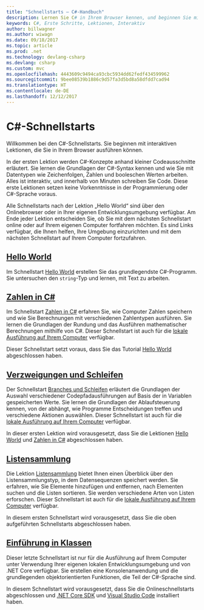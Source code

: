 ```yaml
---
title: "Schnellstarts – C#-Handbuch"
description: Lernen Sie C# in Ihrem Browser kennen, und beginnen Sie mit Ihrer eigenen Entwicklungsumgebung
keywords: C#, Erste Schritte, Lektionen, Interaktiv
author: billwagner
ms.author: wiwagn
ms.date: 09/18/2017
ms.topic: article
ms.prod: .net
ms.technology: devlang-csharp
ms.devlang: csharp
ms.custom: mvc
ms.openlocfilehash: 4443609c9494ca93cbc5934dd62fedf434599962
ms.sourcegitcommit: 9bee08539b1886c9d57fa3d5bd8a58dfdd7cad94
ms.translationtype: HT
ms.contentlocale: de-DE
ms.lasthandoff: 12/12/2017
---
```

# <a name="c-quick-starts"></a>C#-Schnellstarts #

Willkommen bei den C#-Schnellstarts. Sie beginnen mit interaktiven Lektionen, die Sie in Ihrem Browser ausführen können.

In der ersten Lektion werden C#-Konzepte anhand kleiner Codeausschnitte erläutert. Sie lernen die Grundlagen der C#-Syntax kennen und wie Sie mit Datentypen wie Zeichenfolgen, Zahlen und booleschen Werten arbeiten. Alles ist interaktiv, und innerhalb von Minuten schreiben Sie Code. Diese erste Lektionen setzen keine Vorkenntnisse in der Programmierung oder C#-Sprache voraus. 

Alle Schnellstarts nach der Lektion „Hello World“ sind über den Onlinebrowser oder in Ihrer eigenen Entwicklungsumgebung verfügbar. Am Ende jeder Lektion entscheiden Sie, ob Sie mit dem nächsten Schnellstart online oder auf Ihrem eigenen Computer fortfahren möchten. Es sind Links verfügbar, die Ihnen helfen, Ihre Umgebung einzurichten und mit dem nächsten Schnellstart auf Ihrem Computer fortzufahren.

## <a name="hello-worldhello-worldyml"></a>[Hello World](hello-world.yml)

Im Schnellstart [Hello World](hello-world.yml) erstellen Sie das grundlegendste C#-Programm. Sie untersuchen den `string`-Typ und lernen, mit Text zu arbeiten.

## <a name="numbers-in-cnumbers-in-csharpyml"></a>[Zahlen in C#](numbers-in-csharp.yml)

Im Schnellstart [Zahlen in C#](numbers-in-csharp.yml) erfahren Sie, wie Computer Zahlen speichern und wie Sie Berechnungen mit verschiedenen Zahlentypen ausführen. Sie lernen die Grundlagen der Rundung und das Ausführen mathematischer Berechnungen mithilfe von C#. Dieser Schnellstart ist auch für die [lokale Ausführung auf Ihrem Computer](numbers-in-csharp-local.md) verfügbar.

Dieser Schnellstart setzt voraus, dass Sie das Tutorial [Hello World](hello-world.yml) abgeschlossen haben.

## <a name="branches-and-loopsbranches-and-loopsyml"></a>[Verzweigungen und Schleifen](branches-and-loops.yml)

Der Schnellstart [Branches und Schleifen](branches-and-loops.yml) erläutert die Grundlagen der Auswahl verschiedener Codepfadausführungen auf Basis der in Variablen gespeicherten Werte. Sie lernen die Grundlagen der Ablaufsteuerung kennen, von der abhängt, wie Programme Entscheidungen treffen und verschiedene Aktionen auswählen. Dieser Schnellstart ist auch für die [lokale Ausführung auf Ihrem Computer](branches-and-loops-local.md) verfügbar.

In dieser ersten Lektion wird vorausgesetzt, dass Sie die Lektionen [Hello World](hello-world.yml) und [Zahlen in C#](numbers-in-csharp.yml) abgeschlossen haben.

## <a name="list-collectionlist-collectionyml"></a>[Listensammlung](list-collection.yml)

Die Lektion [Listensammlung](list-collection.yml) bietet Ihnen einen Überblick über den Listensammlungstyp, in dem Datensequenzen speichert werden. Sie erfahren, wie Sie Elemente hinzufügen und entfernen, nach Elementen suchen und die Listen sortieren. Sie werden verschiedene Arten von Listen erforschen. Dieser Schnellstart ist auch für die [lokale Ausführung auf Ihrem Computer](arrays-and-collections.md) verfügbar.

In diesem ersten Schnellstart wird vorausgesetzt, dass Sie die oben aufgeführten Schnellstarts abgeschlossen haben.

## <a name="introduction-to-classesintroduction-to-classesmd"></a>[Einführung in Klassen](introduction-to-classes.md)

Dieser letzte Schnellstart ist nur für die Ausführung auf Ihrem Computer unter Verwendung Ihrer eigenen lokalen Entwicklungsumgebung und von .NET Core verfügbar.
Sie erstellen eine Konsolenanwendung und die grundlegenden objektorientierten Funktionen, die Teil der C#-Sprache sind.

In diesem Schnellstart wird vorausgesetzt, dass Sie die Onlineschnellstarts abgeschlossen und [.NET Core SDK](http://dot.net/core) und [Visual Studio Code](https://code.visualstudio.com/) installiert haben.

